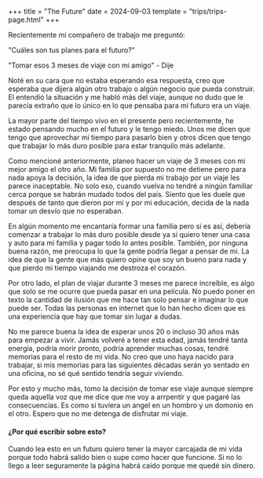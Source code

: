 +++
title = "The Future" 
date = 2024-09-03
template = "trips/trips-page.html"
+++

Recientemente mi compañero de trabajo me preguntó: 

"Cuáles son tus planes para el futuro?" 

"Tomar esos 3 meses de viaje con mi amigo" - Dije 

Noté en su cara que no estaba esperando esa respuesta, creo que esperaba que dijera algún otro trabajo o algún negocio que pueda construir. El entendió la situación y me habló más del viaje, aunque no dudo que le parecía extraño que lo único en lo que pensaba para mi futuro era un viaje.

La mayor parte del tiempo vivo en el presente pero recientemente, he estado pensando mucho en el futuro y le tengo miedo. Unos me dicen que tengo que aprovechar mi tiempo para pasarlo bien y otros dicen que tengo que trabajar lo más duro posible para estar tranquilo más adelante. 

Como mencioné anteriormente, planeo hacer un viaje de 3 meses con mi mejor amigo el otro año. Mi familia por supuesto no me detiene pero para nada apoya la decisión, la idea de que pierda mi trabajo por un viaje les parece inaceptable. No solo eso, cuando vuelva no tendré a ningún familiar cerca porque se habrán mudado todos del país. Siento que les duele que después de tanto que dieron por mi y por mi educación, decida de la nada tomar un desvío que no esperaban. 

En algún momento me encantaría formar una familia pero si es así, debería comenzar a trabajar lo más duro posible desde ya si quiero tener una casa y auto para mi familia y pagar todo lo antes posible. También, por ninguna buena razón, me preocupa lo que la gente podría llegar a pensar de mi. La idea de que la gente que más quiero opine que soy un bueno para nada y que pierdo mi tiempo viajando me destroza el corazón. 

Por otro lado, el plan de viajar durante 3 meses me parece increíble, es algo que solo se me ocurre que pueda pasar en una película. No puedo poner en texto la cantidad de ilusión que me hace tan solo pensar e imaginar lo que puede ser. Todas las personas en internet que lo han hecho dicen que es una experiencia que hay que tomar sin lugar a dudas. 

No me parece buena la idea de esperar unos 20 o incluso 30 años más para empezar a vivir. Jamás volveré a tener esta edad, jamás tendré tanta energía, podría morir pronto, podría aprender muchas cosas, tendré memorias para el resto de mi vida. No creo que uno haya nacido para trabajar, si mis memorias para las siguientes décadas serán yo sentado en una oficina, no sé qué sentido tendría seguir viviendo.

Por esto y mucho más, tomo la decisión de tomar ese viaje aunque siempre queda aquella voz que me dice que me voy a arrpentir y que pagaré las consecuencias. Es como si tuviera un angel en un hombro y un domonio en el otro. Espero que no me detenga de disfrutar mi viaje.

#### ¿Por qué escribir sobre esto? 

Cuando lea esto en un futuro quiero tener la mayor carcajada de mi vida porque todo habrá salido bien o supe como hacer que funcione. Si no lo llego a leer seguramente la página habrá caído porque me quedé sin dinero.  